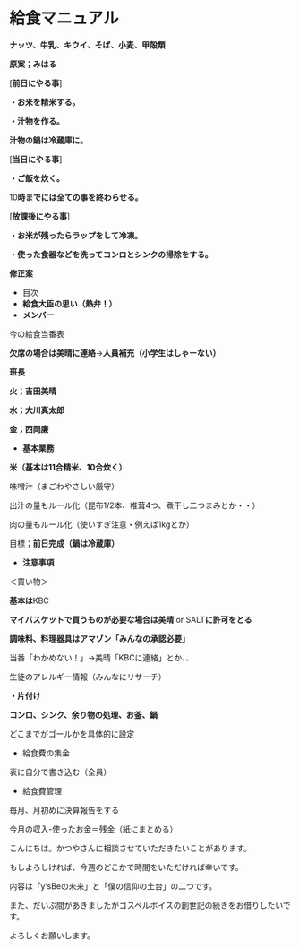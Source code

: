# 給食マニュアル

**ナッツ、牛乳、キウイ、そば、小麦、甲殻類**

**原案；みはる**

[**前日にやる事**]

**・お米を精米する。**

**・汁物を作る。**

**汁物の鍋は冷蔵庫に。**

[**当日にやる事**]

**・ご飯を炊く。**

10**時までには全ての事を終わらせる。**

[**放課後にやる事**]

**・お米が残ったらラップをして冷凍。**

**・使った食器などを洗ってコンロとシンクの掃除をする。**

**修正案**

- 目次
- **給食大臣の思い（熱弁！）**
- **メンバー**

今の給食当番表

**欠席の場合は美晴に連絡**→**人員補充（小学生はしゃーない）**

**班長**

**火；吉田美晴**

**水；大川真太郎**

**金；西岡廉**

- **基本業務**

**米（基本は11合精米、10合炊く）**

味噌汁（まごわやさしい厳守）

出汁の量もルール化（昆布1/2本、椎茸4つ、煮干し二つまみとか・・）

肉の量もルール化（使いすぎ注意・例えば1kgとか）

目標；**前日完成（鍋は冷蔵庫）**

- **注意事項**

＜買い物＞

**基本は**KBC

**マイバスケットで買うものが必要な場合は美晴** or SALT**に許可をとる**

**調味料、料理器具はアマゾン「みんなの承認必要」**

当番「わかめない！」→美晴「KBCに連絡」とか、、

生徒のアレルギー情報（みんなにリサーチ）

**・片付け**

**コンロ、シンク、余り物の処理、お釜、鍋**

どこまでがゴールかを具体的に設定

- 給食費の集金

表に自分で書き込む（全員）

- 給食費管理

毎月、月初めに決算報告をする

今月の収入-使ったお金＝残金（紙にまとめる）

こんにちは。かつやさんに相談させていただきたいことがあります。

もしよろしければ、今週のどこかで時間をいただければ幸いです。

内容は「y‘sBeの未来」と「僕の信仰の土台」の二つです。

また、だいぶ間があきましたがゴスペルボイスの創世記の続きをお借りしたいです。

よろしくお願いします。